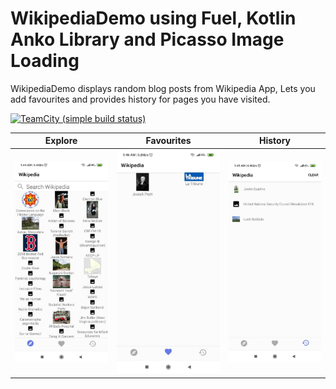 # WikipediaDemo using Fuel, Kotlin Anko Library and Picasso Image Loading  

WikipediaDemo displays random blog posts from Wikipedia App, Lets you
add favourites and provides history for pages you have visited.

[![TeamCity (simple build status)](https://img.shields.io/teamcity/http/teamcity.jetbrains.com/s/ProjectsWrittenInKotlin_Anko.svg)](https://teamcity.jetbrains.com/viewType.html?buildTypeId=ProjectsWrittenInKotlin_Anko&tab=buildTypeStatusDiv)

| Explore | Favourites | History 
| -------- | -------- | ------|
| ![Explore ](https://raw.githubusercontent.com/iamAbayomi/WikipediaDemo/master/images/ExplorePage.jpeg)|![Favourites](https://raw.githubusercontent.com/iamAbayomi/WikipediaDemo/master/images/Favourites.jpeg)| ![History](https://raw.githubusercontent.com/iamAbayomi/WikipediaDemo/master/images/History.jpeg)|

